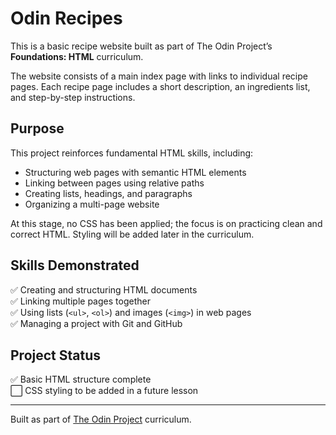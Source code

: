 # Odin Recipes

This is a basic recipe website built as part of The Odin Project’s **Foundations: HTML** curriculum.

The website consists of a main index page with links to individual recipe pages. Each recipe page includes a short description, an ingredients list, and step-by-step instructions.

## Purpose

This project reinforces fundamental HTML skills, including:

- Structuring web pages with semantic HTML elements
- Linking between pages using relative paths
- Creating lists, headings, and paragraphs
- Organizing a multi-page website

At this stage, no CSS has been applied; the focus is on practicing clean and correct HTML. Styling will be added later in the curriculum.

## Skills Demonstrated

✅ Creating and structuring HTML documents  
✅ Linking multiple pages together  
✅ Using lists (`<ul>`, `<ol>`) and images (`<img>`) in web pages  
✅ Managing a project with Git and GitHub  

## Project Status

✅ Basic HTML structure complete  
⬜ CSS styling to be added in a future lesson  

---

Built as part of [The Odin Project](https://www.theodinproject.com/) curriculum.
